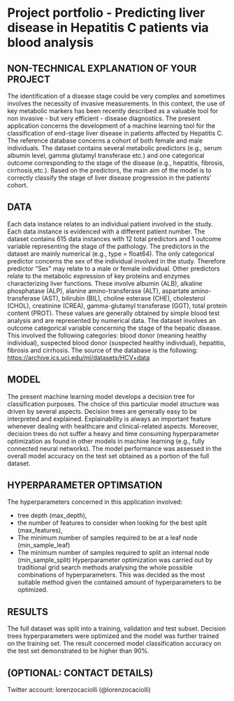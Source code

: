 # Project portfolio - Predicting liver disease in Hepatitis C patients via blood analysis


## NON-TECHNICAL EXPLANATION OF YOUR PROJECT
The identification of a disease stage could be very complex and sometimes involves the necessity of invasive measurements. In this context, the use of key metabolic markers has been recently described as a valuable tool for non invasive - but very efficient - disease diagnostics.
The present application concerns the development of a machine learning tool for the classification of end-stage liver disease in patients affected by Hepatitis C.
The reference database concerns a cohort of both female and male individuals. The dataset contains several metabolic predictors (e.g., serum albumin level, gamma glutamyl transferase etc.) and one categorical outcome corresponding to the stage of the disease (e.g., hepatitis, fibrosis, cirrhosis,etc.). Based on the predictors, the main aim of the model is to correctly classify the stage of liver disease progression in the patients’ cohort.


## DATA
Each data instance relates to an individual patient involved in the study. Each data instance is evidenced with a different patient number. The dataset contains 615 data instances with 12 total predictors and 1 outcome variable representing the stage of the pathology. 
The predictors in the dataset are mainly numerical (e.g., type = float64). The only categorical predictor concerns the sex of the individual involved in the study. Therefore predictor “Sex” may relate to a male or female individual. 
Other predictors relate to the metabolic expression of key proteins and enzymes characterizing liver functions. These involve albumin (ALB), alkaline phosphatase (ALP), alanine amino-transferase (ALT), aspartate amino-transferase (AST), bilirubin (BIL), choline esterase (CHE), cholesterol (CHOL), creatinine (CREA), gamma-glutamyl transferase (GGT), total protein content (PROT). These values are generally obtained by simple blood test analysis and are represented by numerical data. 
The dataset involves an outcome categorical variable concerning the stage of the hepatic disease. This involved the following categories: blood donor (meaning healthy individual), suspected blood donor (suspected healthy individual), hepatitis, fibrosis and cirrhosis. 
The source of the database is the following: https://archive.ics.uci.edu/ml/datasets/HCV+data


## MODEL 
The present machine learning model develops a decision tree for classification purposes. The choice of this particular model structure was driven by several aspects. Decision trees are generally easy to be interpreted and explained. Explainability is always an important feature whenever dealing with healthcare and clinical-related aspects. Moreover, decision trees do not suffer a heavy and time consuming hyperparameter optimization as found in other models in machine learning (e.g., fully connected neural networks). 
The model performance was assessed in the overall model accuracy on the test set obtained as a portion of the full dataset. 


## HYPERPARAMETER OPTIMSATION
The hyperparameters concerned in this application involved: 
-	tree depth (max_depth), 
-	the number of features to consider when looking for the best split (max_features), 
-	The minimum number of samples required to be at a leaf node (min_sample_leaf)
-	The minimum number of samples required to split an internal node (min_sample_split)
Hyperparameter optimization was carried out by traditional grid search methods analysing the whole possible combinations of hyperparameters. This was decided as the most suitable method given the contained amount of hyperparameters to be optimized.


## RESULTS
The full dataset was split into a training, validation and test subset. Decision trees hyperparameters were optimized and the model was further trained on the training set. The result concerned model classification accuracy on the test set demonstrated to be higher than 90%.  

## (OPTIONAL: CONTACT DETAILS)

Twitter account: lorenzocaciolli (@lorenzocaciolli)
